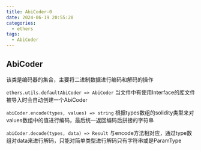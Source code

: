 ```yaml
---
title: AbiCoder-0
date: 2024-06-19 20:55:20
categories:
  - ethers
tags:
  - AbiCoder
---
```


## AbiCoder
该类是编码器的集合，主要将二进制数据进行编码和解码的操作

`ethers.utils.defaultAbiCoder => AbiCoder`
当文件中有使用Interface的库文件被导入时会自动创建一个AbiCoder

`abiCoder.encode(types, values) => string`
根据types数组的solidity类型来对values数组中的值进行编码，最后统一返回编码后拼接的字符串

`abiCoder.decode(types, data) => Result`
与encode方法相对应，通过type数组对data来进行解码，只能对简单类型进行解码只有字符串或是ParamType


